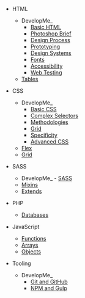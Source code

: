 -   HTML
    -   DevelopMe_
        -   [Basic HTML](HTML/DevelopMe_/html-lesson.md)
        -   [Photoshop Brief](HTML/DevelopMe_/photoshop-to-web.md)
        -   [Design Process](HTML/DevelopMe_/design-process.md)
        -   [Prototyping](HTML/DevelopMe_/prototyping.md)
        -   [Design Systems](HTML/DevelopMe_/design-systems.md)
        -   [Fonts](HTML/DevelopMe_/html-fonts.md)
        -   [Accessibility](HTML/DevelopMe_/accessibility.md)
        -   [Web Testing](HTML/DevelopMe_/web-testing.md)
    -   [Tables]('HTML/tables.md')

-   CSS
    -   DevelopMe_
        -   [Basic CSS](CSS/DevelopMe_/css-lesson.md)
        -   [Complex Selectors](CSS/DevelopMe_/css-complex-selectors.md)
        -   [Methodologies](CSS/DevelopMe_/css-methodologies.md)
        -   [Grid](CSS/DevelopMe_/css-grid.md)
        -   [Specificity](CSS/DevelopMe_/css-specificity.md)
        -   [Advanced CSS](CSS/DevelopMe_/more-advanced-css.md)
    -   [Flex](CSS/flex.md)
    -   [Grid](CSS/grid.md)

-   SASS
    -    DevelopMe_
        -   [SASS](SASS/sass.md)
    -   [Mixins](SASS/mixins.md)
    -   [Extends](SASS/extends.md)

-   PHP
    -   [Databases](PHP/databases.md)

-   JavaScript
    -   [Functions](JavaScript/functions.md)
    -   [Arrays](JavaScript/arrays.md)
    -   [Objects](JavaScript/objects.md)

-   Tooling
    -   DevelopMe_
        -   [Git and GitHub](Tooling/DevelopMe_/git-github.md)
        -   [NPM and Gulp](Tooling/DevelopMe_/npm-gulp.md)
